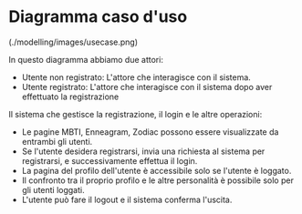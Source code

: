 # Diagramma caso d'uso

(./modelling/images/usecase.png)

In questo diagramma abbiamo due attori:
- Utente non registrato: L'attore che interagisce con il sistema.
- Utente registrato: L'attore che interagisce con il sistema dopo aver effettuato la registrazione

Il sistema che gestisce la registrazione, il login e le altre operazioni:
- Le pagine MBTI, Enneagram, Zodiac possono essere visualizzate da entrambi gli utenti.
- Se l'utente desidera registrarsi, invia una richiesta al sistema per registrarsi, e successivamente effettua il login.
- La pagina del profilo dell'utente è accessibile solo se l'utente è loggato.
- Il confronto tra il proprio profilo e le altre personalità è possibile solo per gli utenti loggati.
- L'utente può fare il logout e il sistema conferma l'uscita.